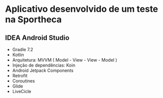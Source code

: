 # Aplicativo desenvolvido de um teste na Sportheca

## IDEA Android Studio 

* Gradle 7.2
* Kotlin 
* Arquitetura: MVVM ( Model - View - View - Model )
* Injeção de dependências: Koin
* Android Jetpack Components
* Retrofit
* Coroutines
* Glide
* LiveCicle

